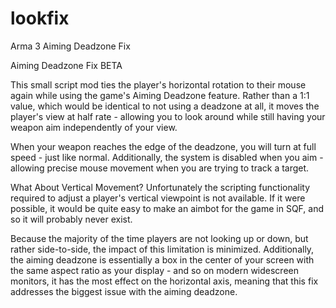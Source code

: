 # lookfix
Arma 3 Aiming Deadzone Fix

Aiming Deadzone Fix
BETA

This small script mod ties the player's horizontal rotation to their mouse again while using the game's Aiming Deadzone feature. Rather than a 1:1 value, which would be identical to not using a deadzone at all, it moves the player's view at half rate - allowing you to look around while still having your weapon aim independently of your view.

When your weapon reaches the edge of the deadzone, you will turn at full speed - just like normal. Additionally, the system is disabled when you aim - allowing precise mouse movement when you are trying to track a target.

What About Vertical Movement?
Unfortunately the scripting functionality required to adjust a player's vertical viewpoint is not available. If it were possible, it would be quite easy to make an aimbot for the game in SQF, and so it will probably never exist.

Because the majority of the time players are not looking up or down, but rather side-to-side, the impact of this limitation is minimized. Additionally, the aiming deadzone is essentially a box in the center of your screen with the same aspect ratio as your display - and so on modern widescreen monitors, it has the most effect on the horizontal axis, meaning that this fix addresses the biggest issue with the aiming deadzone.
